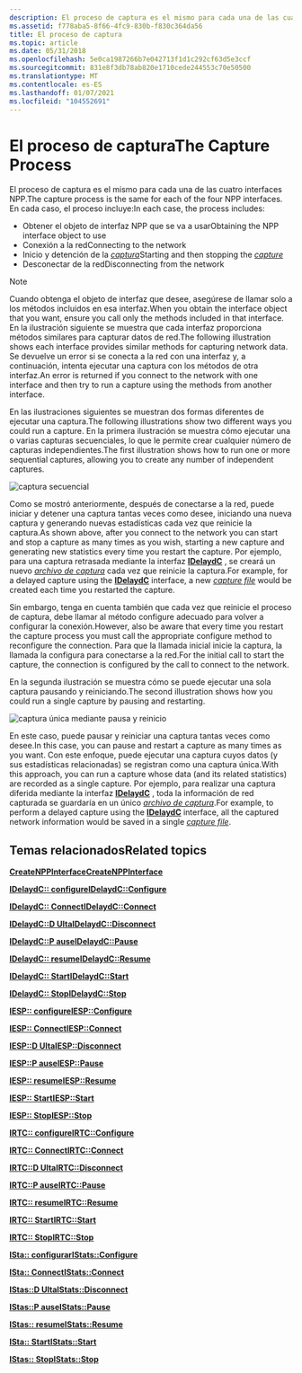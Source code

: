 ```yaml
---
description: El proceso de captura es el mismo para cada una de las cuatro interfaces NPP.
ms.assetid: f778aba5-8f66-4fc9-830b-f830c364da56
title: El proceso de captura
ms.topic: article
ms.date: 05/31/2018
ms.openlocfilehash: 5e0ca1987266b7e042713f1d1c292cf63d5e3ccf
ms.sourcegitcommit: 831e8f3db78ab820e1710cede244553c70e50500
ms.translationtype: MT
ms.contentlocale: es-ES
ms.lasthandoff: 01/07/2021
ms.locfileid: "104552691"
---
```

# <a name="the-capture-process"></a><span data-ttu-id="7399d-103">El proceso de captura</span><span class="sxs-lookup"><span data-stu-id="7399d-103">The Capture Process</span></span>

<span data-ttu-id="7399d-104">El proceso de captura es el mismo para cada una de las cuatro interfaces NPP.</span><span class="sxs-lookup"><span data-stu-id="7399d-104">The capture process is the same for each of the four NPP interfaces.</span></span> <span data-ttu-id="7399d-105">En cada caso, el proceso incluye:</span><span class="sxs-lookup"><span data-stu-id="7399d-105">In each case, the process includes:</span></span>

-   <span data-ttu-id="7399d-106">Obtener el objeto de interfaz NPP que se va a usar</span><span class="sxs-lookup"><span data-stu-id="7399d-106">Obtaining the NPP interface object to use</span></span>
-   <span data-ttu-id="7399d-107">Conexión a la red</span><span class="sxs-lookup"><span data-stu-id="7399d-107">Connecting to the network</span></span>
-   <span data-ttu-id="7399d-108">Inicio y detención de la [ *captura*](c.md)</span><span class="sxs-lookup"><span data-stu-id="7399d-108">Starting and then stopping the [*capture*](c.md)</span></span>
-   <span data-ttu-id="7399d-109">Desconectar de la red</span><span class="sxs-lookup"><span data-stu-id="7399d-109">Disconnecting from the network</span></span>

> [!Note]  
> <span data-ttu-id="7399d-110">Cuando obtenga el objeto de interfaz que desee, asegúrese de llamar solo a los métodos incluidos en esa interfaz.</span><span class="sxs-lookup"><span data-stu-id="7399d-110">When you obtain the interface object that you want, ensure you call only the methods included in that interface.</span></span> <span data-ttu-id="7399d-111">En la ilustración siguiente se muestra que cada interfaz proporciona métodos similares para capturar datos de red.</span><span class="sxs-lookup"><span data-stu-id="7399d-111">The following illustration shows each interface provides similar methods for capturing network data.</span></span> <span data-ttu-id="7399d-112">Se devuelve un error si se conecta a la red con una interfaz y, a continuación, intenta ejecutar una captura con los métodos de otra interfaz.</span><span class="sxs-lookup"><span data-stu-id="7399d-112">An error is returned if you connect to the network with one interface and then try to run a capture using the methods from another interface.</span></span>

 

<span data-ttu-id="7399d-113">En las ilustraciones siguientes se muestran dos formas diferentes de ejecutar una captura.</span><span class="sxs-lookup"><span data-stu-id="7399d-113">The following illustrations show two different ways you could run a capture.</span></span> <span data-ttu-id="7399d-114">En la primera ilustración se muestra cómo ejecutar una o varias capturas secuenciales, lo que le permite crear cualquier número de capturas independientes.</span><span class="sxs-lookup"><span data-stu-id="7399d-114">The first illustration shows how to run one or more sequential captures, allowing you to create any number of independent captures.</span></span>

![captura secuencial](images/capt1.png)

<span data-ttu-id="7399d-116">Como se mostró anteriormente, después de conectarse a la red, puede iniciar y detener una captura tantas veces como desee, iniciando una nueva captura y generando nuevas estadísticas cada vez que reinicie la captura.</span><span class="sxs-lookup"><span data-stu-id="7399d-116">As shown above, after you connect to the network you can start and stop a capture as many times as you wish, starting a new capture and generating new statistics every time you restart the capture.</span></span> <span data-ttu-id="7399d-117">Por ejemplo, para una captura retrasada mediante la interfaz [**IDelaydC**](idelaydc.md) , se creará un nuevo [*archivo de captura*](c.md) cada vez que reinicie la captura.</span><span class="sxs-lookup"><span data-stu-id="7399d-117">For example, for a delayed capture using the [**IDelaydC**](idelaydc.md) interface, a new [*capture file*](c.md) would be created each time you restarted the capture.</span></span>

<span data-ttu-id="7399d-118">Sin embargo, tenga en cuenta también que cada vez que reinicie el proceso de captura, debe llamar al método configure adecuado para volver a configurar la conexión.</span><span class="sxs-lookup"><span data-stu-id="7399d-118">However, also be aware that every time you restart the capture process you must call the appropriate configure method to reconfigure the connection.</span></span> <span data-ttu-id="7399d-119">Para que la llamada inicial inicie la captura, la llamada la configura para conectarse a la red.</span><span class="sxs-lookup"><span data-stu-id="7399d-119">For the initial call to start the capture, the connection is configured by the call to connect to the network.</span></span>

<span data-ttu-id="7399d-120">En la segunda ilustración se muestra cómo se puede ejecutar una sola captura pausando y reiniciando.</span><span class="sxs-lookup"><span data-stu-id="7399d-120">The second illustration shows how you could run a single capture by pausing and restarting.</span></span>

![captura única mediante pausa y reinicio](images/capt2.png)

<span data-ttu-id="7399d-122">En este caso, puede pausar y reiniciar una captura tantas veces como desee.</span><span class="sxs-lookup"><span data-stu-id="7399d-122">In this case, you can pause and restart a capture as many times as you want.</span></span> <span data-ttu-id="7399d-123">Con este enfoque, puede ejecutar una captura cuyos datos (y sus estadísticas relacionadas) se registran como una captura única.</span><span class="sxs-lookup"><span data-stu-id="7399d-123">With this approach, you can run a capture whose data (and its related statistics) are recorded as a single capture.</span></span> <span data-ttu-id="7399d-124">Por ejemplo, para realizar una captura diferida mediante la interfaz [**IDelaydC**](idelaydc.md) , toda la información de red capturada se guardaría en un único [*archivo de captura*](c.md).</span><span class="sxs-lookup"><span data-stu-id="7399d-124">For example, to perform a delayed capture using the [**IDelaydC**](idelaydc.md) interface, all the captured network information would be saved in a single [*capture file*](c.md).</span></span>

## <a name="related-topics"></a><span data-ttu-id="7399d-125">Temas relacionados</span><span class="sxs-lookup"><span data-stu-id="7399d-125">Related topics</span></span>

<dl> <dt>

[<span data-ttu-id="7399d-126">**CreateNPPInterface**</span><span class="sxs-lookup"><span data-stu-id="7399d-126">**CreateNPPInterface**</span></span>](createnppinterface.md)
</dt> <dt>

[<span data-ttu-id="7399d-127">**IDelaydC:: configure**</span><span class="sxs-lookup"><span data-stu-id="7399d-127">**IDelaydC::Configure**</span></span>](idelaydc-configure.md)
</dt> <dt>

[<span data-ttu-id="7399d-128">**IDelaydC:: Connect**</span><span class="sxs-lookup"><span data-stu-id="7399d-128">**IDelaydC::Connect**</span></span>](idelaydc-connect.md)
</dt> <dt>

[<span data-ttu-id="7399d-129">**IDelaydC::D Ulta**</span><span class="sxs-lookup"><span data-stu-id="7399d-129">**IDelaydC::Disconnect**</span></span>](idelaydc-disconnect.md)
</dt> <dt>

[<span data-ttu-id="7399d-130">**IDelaydC::P ause**</span><span class="sxs-lookup"><span data-stu-id="7399d-130">**IDelaydC::Pause**</span></span>](idelaydc-pause.md)
</dt> <dt>

[<span data-ttu-id="7399d-131">**IDelaydC:: resume**</span><span class="sxs-lookup"><span data-stu-id="7399d-131">**IDelaydC::Resume**</span></span>](idelaydc-resume.md)
</dt> <dt>

[<span data-ttu-id="7399d-132">**IDelaydC:: Start**</span><span class="sxs-lookup"><span data-stu-id="7399d-132">**IDelaydC::Start**</span></span>](idelaydc-start.md)
</dt> <dt>

[<span data-ttu-id="7399d-133">**IDelaydC:: Stop**</span><span class="sxs-lookup"><span data-stu-id="7399d-133">**IDelaydC::Stop**</span></span>](idelaydc-stop.md)
</dt> <dt>

[<span data-ttu-id="7399d-134">**IESP:: configure**</span><span class="sxs-lookup"><span data-stu-id="7399d-134">**IESP::Configure**</span></span>](iesp-configure.md)
</dt> <dt>

[<span data-ttu-id="7399d-135">**IESP:: Connect**</span><span class="sxs-lookup"><span data-stu-id="7399d-135">**IESP::Connect**</span></span>](iesp-connect.md)
</dt> <dt>

[<span data-ttu-id="7399d-136">**IESP::D Ulta**</span><span class="sxs-lookup"><span data-stu-id="7399d-136">**IESP::Disconnect**</span></span>](iesp-disconnect.md)
</dt> <dt>

[<span data-ttu-id="7399d-137">**IESP::P ause**</span><span class="sxs-lookup"><span data-stu-id="7399d-137">**IESP::Pause**</span></span>](iesp-pause.md)
</dt> <dt>

[<span data-ttu-id="7399d-138">**IESP:: resume**</span><span class="sxs-lookup"><span data-stu-id="7399d-138">**IESP::Resume**</span></span>](iesp-resume.md)
</dt> <dt>

[<span data-ttu-id="7399d-139">**IESP:: Start**</span><span class="sxs-lookup"><span data-stu-id="7399d-139">**IESP::Start**</span></span>](iesp-start.md)
</dt> <dt>

[<span data-ttu-id="7399d-140">**IESP:: Stop**</span><span class="sxs-lookup"><span data-stu-id="7399d-140">**IESP::Stop**</span></span>](iesp-stop.md)
</dt> <dt>

[<span data-ttu-id="7399d-141">**IRTC:: configure**</span><span class="sxs-lookup"><span data-stu-id="7399d-141">**IRTC::Configure**</span></span>](irtc-configure.md)
</dt> <dt>

[<span data-ttu-id="7399d-142">**IRTC:: Connect**</span><span class="sxs-lookup"><span data-stu-id="7399d-142">**IRTC::Connect**</span></span>](irtc-connect.md)
</dt> <dt>

[<span data-ttu-id="7399d-143">**IRTC::D Ulta**</span><span class="sxs-lookup"><span data-stu-id="7399d-143">**IRTC::Disconnect**</span></span>](irtc-disconnect.md)
</dt> <dt>

[<span data-ttu-id="7399d-144">**IRTC::P ause**</span><span class="sxs-lookup"><span data-stu-id="7399d-144">**IRTC::Pause**</span></span>](irtc-pause.md)
</dt> <dt>

[<span data-ttu-id="7399d-145">**IRTC:: resume**</span><span class="sxs-lookup"><span data-stu-id="7399d-145">**IRTC::Resume**</span></span>](irtc-resume.md)
</dt> <dt>

[<span data-ttu-id="7399d-146">**IRTC:: Start**</span><span class="sxs-lookup"><span data-stu-id="7399d-146">**IRTC::Start**</span></span>](irtc-start.md)
</dt> <dt>

[<span data-ttu-id="7399d-147">**IRTC:: Stop**</span><span class="sxs-lookup"><span data-stu-id="7399d-147">**IRTC::Stop**</span></span>](irtc-stop.md)
</dt> <dt>

[<span data-ttu-id="7399d-148">**ISta:: configurar**</span><span class="sxs-lookup"><span data-stu-id="7399d-148">**IStats::Configure**</span></span>](istats-configure.md)
</dt> <dt>

[<span data-ttu-id="7399d-149">**ISta:: Connect**</span><span class="sxs-lookup"><span data-stu-id="7399d-149">**IStats::Connect**</span></span>](istats-connect.md)
</dt> <dt>

[<span data-ttu-id="7399d-150">**IStas::D Ulta**</span><span class="sxs-lookup"><span data-stu-id="7399d-150">**IStats::Disconnect**</span></span>](istats-disconnect.md)
</dt> <dt>

[<span data-ttu-id="7399d-151">**IStas::P ause**</span><span class="sxs-lookup"><span data-stu-id="7399d-151">**IStats::Pause**</span></span>](istats-pause.md)
</dt> <dt>

[<span data-ttu-id="7399d-152">**IStas:: resume**</span><span class="sxs-lookup"><span data-stu-id="7399d-152">**IStats::Resume**</span></span>](istats-resume.md)
</dt> <dt>

[<span data-ttu-id="7399d-153">**ISta:: Start**</span><span class="sxs-lookup"><span data-stu-id="7399d-153">**IStats::Start**</span></span>](istats-start.md)
</dt> <dt>

[<span data-ttu-id="7399d-154">**IStas:: Stop**</span><span class="sxs-lookup"><span data-stu-id="7399d-154">**IStats::Stop**</span></span>](istats-stop.md)
</dt> </dl>

 

 



